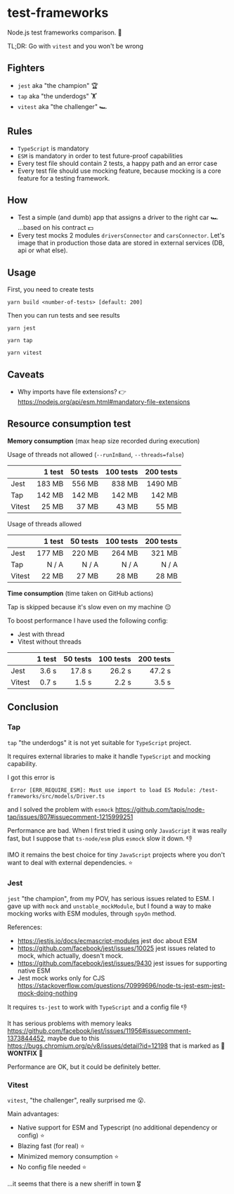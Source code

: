 # test-frameworks

Node.js test frameworks comparison. 🧪

TL;DR: Go with `vitest` and you won't be wrong

## Fighters
- `jest` aka "the champion" 🏆
- `tap` aka "the underdogs" 🏋️
- `vitest` aka "the challenger" 🏎️

## Rules
- `TypeScript` is mandatory
- `ESM` is mandatory in order to test future-proof capabilities
- Every test file should contain 2 tests, a happy path and an error case
- Every test file should use mocking feature, because mocking is a core feature for a testing framework.

## How
- Test a simple (and dumb) app that assigns a driver to the right car 🏎 ...based on his contract 💵️
- Every test mocks 2 modules `driversConnector` and `carsConnector`. Let's image that in production those data are stored in external services (DB, api or what else).

## Usage
First, you need to create tests

```shell
yarn build <number-of-tests> [default: 200]
```

Then you can run tests and see results
```shell
yarn jest
```
```shell
yarn tap
```
```shell
yarn vitest
```

## Caveats
- Why imports have file extensions? 👉https://nodejs.org/api/esm.html#mandatory-file-extensions

## Resource consumption test

**Memory consumption** (max heap size recorded during execution)

Usage of threads not allowed (`--runInBand`, `--threads=false`)

|        | 1 test | 50 tests | 100 tests | 200 tests |
|--------|-------:|---------:|----------:|----------:|
| Jest   | 183 MB |   556 MB |    838 MB |   1490 MB |
| Tap    | 142 MB |   142 MB |    142 MB |    142 MB |
| Vitest |  25 MB |    37 MB |     43 MB |     55 MB |

Usage of threads allowed

|        | 1 test | 50 tests | 100 tests | 200 tests |
|--------|-------:|---------:|----------:|----------:|
| Jest   | 177 MB |   220 MB |    264 MB |    321 MB |
| Tap    |  N / A |    N / A |     N / A |     N / A |
| Vitest |  22 MB |    27 MB |     28 MB |     28 MB |

**Time consumption** (time taken on GitHub actions)

Tap is skipped because it's slow even on my machine 😔

To boost performance I have used the following config:
- Jest with thread
- Vitest without threads

|        | 1 test | 50 tests | 100 tests | 200 tests |
|--------|-------:|---------:|----------:|----------:|
| Jest   |  3.6 s |   17.8 s |    26.2 s |    47.2 s |
| Vitest |  0.7 s |    1.5 s |     2.2 s |     3.5 s |

## Conclusion
### Tap
`tap` "the underdogs" it is not yet suitable for `TypeScript` project.

It requires external libraries to make it handle `TypeScript` and mocking capability.

I got this error is
```shell
 Error [ERR_REQUIRE_ESM]: Must use import to load ES Module: /test-frameworks/src/models/Driver.ts
```
and I solved the problem with `esmock` https://github.com/tapjs/node-tap/issues/807#issuecomment-1215999251

Performance are bad. When I first tried it using only `JavaScript` it was really fast, but I suppose that `ts-node/esm` plus `esmock` slow it down. 👎

IMO it remains the best choice for tiny `JavaScript` projects where you don't want to deal with external dependencies. ⭐️

### Jest
`jest` "the champion", from my POV, has serious issues related to ESM.
I gave up with `mock` and `unstable_mockModule`, but I found a way to make mocking works with ESM modules, through `spyOn` method.

References:
- https://jestjs.io/docs/ecmascript-modules jest doc about ESM
- https://github.com/facebook/jest/issues/10025 jest issues related to mock, which actually, doesn't mock.
- https://github.com/facebook/jest/issues/9430 jest issues for supporting native ESM
- Jest mock works only for CJS https://stackoverflow.com/questions/70999696/node-ts-jest-esm-jest-mock-doing-nothing

It requires `ts-jest` to work with `TypeScript` and a config file 👎

It has serious problems with memory leaks https://github.com/facebook/jest/issues/11956#issuecomment-1373844452,
maybe due to this https://bugs.chromium.org/p/v8/issues/detail?id=12198 that is marked as 🚨 **WONTFIX** 🚨

Performance are OK, but it could be definitely better.

### Vitest
`vitest`, "the challenger", really surprised me 😮.

Main advantages:

- Native support for ESM and Typescript (no additional dependency or config) ⭐️
- Blazing fast (for real) ⭐️
- Minimized memory consumption ⭐️
- No config file needed ⭐️

...it seems that there is a new sheriff in town 🎖️

